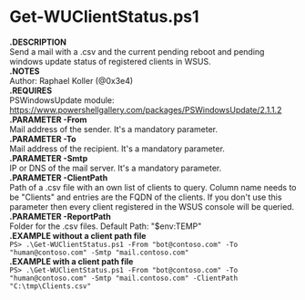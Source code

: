 # Get-WUClientStatus.ps1

**.DESCRIPTION**  
Send a mail with a .csv and the current pending reboot and pending windows update status of registered clients in WSUS.  
**.NOTES**  
Author: Raphael Koller (@0x3e4)  
**.REQUIRES**  
PSWindowsUpdate module: https://www.powershellgallery.com/packages/PSWindowsUpdate/2.1.1.2  
**.PARAMETER -From**  
Mail address of the sender. It's a mandatory parameter.  
**.PARAMETER -To**  
Mail address of the recipient. It's a mandatory parameter.  
**.PARAMETER -Smtp**  
IP or DNS of the mail server. It's a mandatory parameter.  
**.PARAMETER -ClientPath**  
Path of a .csv file with an own list of clients to query. Column name needs to be "Clients" and entries are the FQDN of the clients. If you don't use this parameter then every client registered in the WSUS console will be queried.  
**.PARAMETER -ReportPath**  
Folder for the .csv files. Default Path: "$env:TEMP"  
**.EXAMPLE without a client path file**  
```PS> .\Get-WUClientStatus.ps1 -From "bot@contoso.com" -To "human@contoso.com" -Smtp "mail.contoso.com"```  
**.EXAMPLE with a client path file**  
```PS> .\Get-WUClientStatus.ps1 -From "bot@contoso.com" -To "human@contoso.com" -Smtp "mail.contoso.com" -ClientPath "C:\tmp\Clients.csv"```  
